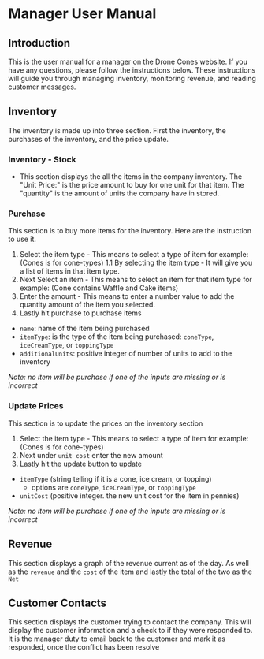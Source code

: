 # Manager User Manual

## Introduction

This is the user manual for a manager on the Drone Cones website. If you have any questions, please follow the instructions below. These instructions will guide you through managing inventory, monitoring revenue, and reading customer messages.

## Inventory

The inventory is made up into three section. First the inventory, the purchases of the inventory, and the price update.

### Inventory - Stock

* This section displays the all the items in the company inventory. The "Unit Price:" is the price amount to buy for one unit for that item. The "quantity" is the amount of units the company have in stored.

### Purchase

This section is to buy more items for the inventory. Here are the instruction to use it.

1. Select the item type - This means to select a type of item for example: (Cones is for cone-types)
  1.1 By selecting the item type - It will give you a list of items in that item type.
2. Next Select an item - This means to select an item for that item type for example: (Cone contains Waffle and Cake items)
3. Enter the amount - This means to enter a number value to add the quantity amount of the item you selected.
4. Lastly hit purchase to purchase items

* `name`: name of the item being purchased
* `itemType`: is the type of the item being purchased: `coneType`, `iceCreamType`, or `toppingType`
* `additionalUnits`: positive integer of number of units to add to the inventory

*Note: no item will be purchase if one of the inputs are missing or is incorrect*

### Update Prices

This section is to update the prices on the inventory section

1. Select the item type - This means to select a type of item for example: (Cones is for cone-types)
2. Next under `unit cost` enter the new amount
3. Lastly hit the update button to update

* `itemType` (string telling if it is a cone, ice cream, or topping)
  * options are `coneType`, `iceCreamType`, or `toppingType`
* `unitCost` (positive integer. the new unit cost for the item in pennies)

*Note: no item will be purchase if one of the inputs are missing or is incorrect*

## Revenue

This section displays a graph of the revenue current as of the day. As well as the `revenue` and the `cost` of the item and lastly the total of the two as the `Net`

## Customer Contacts

This section displays the customer trying to contact the company. This will display the customer information and a check to if they were responded to. It is the manager duty to email back to the customer and mark it as responded, once the conflict has been resolve
